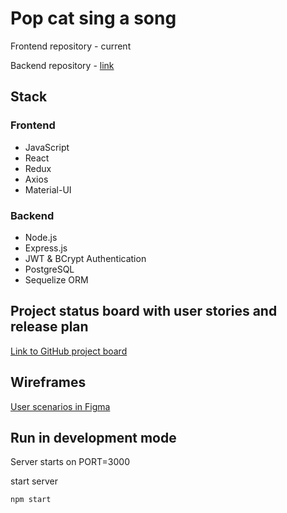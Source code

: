 # Pop cat sing a song

Frontend repository - current

Backend repository - [link](https://github.com/YanaTrifonova/pop_cat_server)

## Stack

### Frontend

- JavaScript
- React
- Redux
- Axios
- Material-UI

### Backend

- Node.js
- Express.js
- JWT & BCrypt Authentication
- PostgreSQL
- Sequelize ORM

## Project status board with user stories and release plan

[Link to GitHub project board](https://github.com/YanaTrifonova/pop_cat/projects/1)

## Wireframes

[User scenarios in Figma](https://www.figma.com/file/hJTSCDzAOvyKey14xBgKCz/POP-CAT-SING-A-SONG?node-id=0%3A1)

## Run in development mode

Server starts on PORT=3000

start server

```
npm start
```